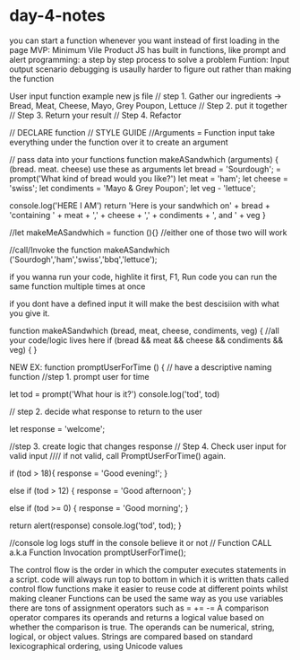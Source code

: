 # day-4-notes

you can start a function whenever you want instead of first loading in the page
MVP: Minimum Vile Product
JS has built in functions, like prompt and alert
programming: a step by step process to solve a problem
Funtion: Input output scenario
debugging is usaully harder to figure out rather than making the function

User input function example
new js file
// step 1. Gather our ingredients -> Bread, Meat, Cheese, Mayo, Grey Poupon, Lettuce
// Step 2. put it together
// Step 3. Return your result
// Step 4. Refactor

// DECLARE function
// STYLE GUIDE
//Arguments = Function input
take everything under the function over it to create an argument

// pass data into your functions
function makeASandwhich (arguments) {                       (bread. meat. cheese) use these as arguments
let bread = 'Sourdough';            = prompt('What kind of bread would you like?')
let meat = 'ham';
let cheese = 'swiss';
let condiments = 'Mayo & Grey Poupon';
let veg - 'lettuce';



console.log('HERE I AM')
return 'Here is your sandwhich on' + bread + 'containing ' + meat + ',' + cheese + ',' + condiments + ', and ' + veg
}

//let makeMeASandwhich = function (){}
//either one of those two will work

//call/Invoke the function
makeASandwhich ('Sourdogh','ham','swiss','bbq','lettuce');

if you wanna run your code, highlite it first, F1, Run code
you can run the same function multiple times at once

if you dont have a defined input it will make the best descisiion with what you give it.

function makeASandwhich (bread, meat, cheese, condiments, veg) {
//all your code/logic lives here
if (bread && meat && cheese && condiments && veg) {
}

NEW EX:
function promptUserForTime () {
// have a descriptive naming function
//step 1. prompt user for time

let tod = prompt('What hour is it?')
console.log('tod', tod)

// step 2. decide what response to return to the user

let response = 'welcome';

//step 3. create logic that changes response
// Step 4. Check user input for valid input
//// if not valid, call PromptUserForTime() again.

if (tod > 18){
response = 'Good evening!';
} 

else if (tod > 12) {
response = 'Good afternoon';
} 

else if (tod >= 0) {
response = 'Good morning';
} 

return alert(response)
console.log('tod', tod);
}

//console log logs stuff in the console believe it or not
// Function CALL a.k.a Function Invocation
promptUserForTime();

The control flow is the order in which the computer executes statements in a script.
code will always run top to bottom in which it is written
thats called control flow
functions make it easier to reuse code at different points whilst making cleaner
Functions can be used the same way as you use variables
there are tons of assignment operators such as = += -= 
 A comparison operator compares its operands and returns a logical value based on whether the comparison is true. The operands can be numerical, string, logical, or object values. Strings are compared based on standard lexicographical ordering, using Unicode values

